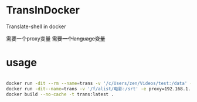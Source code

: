# TransInDocker

Translate-shell in docker

需要一个proxy变量
~~需要一个language变量~~

# usage

```bash

docker run -dit --rm --name=trans -v '/c/Users/zen/Videos/test:/data' -e proxy=192.168.1.20:8889 trans:latest
docker run -dit--name=trans -v '/f/alist/电影:/srt' -e proxy=192.168.1.5:8889 trans:latest srt
docker build --no-cache -t trans:latest .
```
